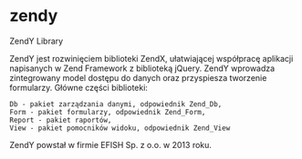 zendy
=====

ZendY Library

ZendY jest rozwinięciem biblioteki ZendX, ułatwiającej współpracę aplikacji napisanych w Zend Framework z biblioteką jQuery.
ZendY wprowadza zintegrowany model dostępu do danych oraz przyspiesza tworzenie formularzy.
Główne części biblioteki:

    Db - pakiet zarządzania danymi, odpowiednik Zend_Db,
    Form - pakiet formularzy, odpowiednik Zend_Form,
    Report - pakiet raportów,
    View - pakiet pomocników widoku, odpowiednik Zend_View

ZendY powstał w firmie EFISH Sp. z o.o. w 2013 roku.
